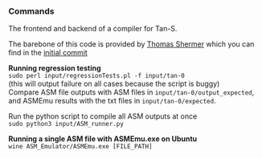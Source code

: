 ### Commands

The frontend and backend of a compiler for Tan-S.  

The barebone of this code is provided by [Thomas Shermer](https://www.sfu.ca/computing/people/faculty/thomasshermer.html) which you can find in the [initial commit](https://github.com/jiin-kim109/compiler-tan-s/commit/a78a932237520da9f8f26f67c150837f8ee761ae)  

**Running regression testing**  
`
sudo perl input/regressionTests.pl -f input/tan-0  
`  
(this will output failure on all cases because the script is buggy)  
Compare ASM file outputs with ASM files in `input/tan-0/output_expected`, and ASMEmu results with the txt files in `input/tan-0/expected`.  

Run the python script to compile all ASM outputs at once  
`
sudo python3 input/ASM_runner.py
`

**Running a single ASM file with ASMEmu.exe on Ubuntu**  
`
wine ASM_Emulator/ASMEmu.exe [FILE_PATH]
`  

